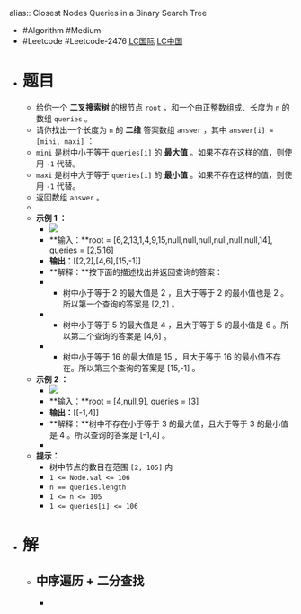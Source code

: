 alias:: Closest Nodes Queries in a Binary Search Tree

- #Algorithm #Medium
- #Leetcode #Leetcode-2476 [LC国际](https://leetcode.com/problems/closest-nodes-queries-in-a-binary-search-tree/) [LC中国](https://leetcode.cn/problems/closest-nodes-queries-in-a-binary-search-tree/)
- # 题目
	- 给你一个 **二叉搜索树** 的根节点 `root` ，和一个由正整数组成、长度为 `n` 的数组 `queries` 。
	- 请你找出一个长度为 `n` 的 **二维** 答案数组 `answer` ，其中 `answer[i] = [mini, maxi]` ：
	- `mini` 是树中小于等于 `queries[i]` 的 **最大值** 。如果不存在这样的值，则使用 `-1` 代替。
	- `maxi` 是树中大于等于 `queries[i]` 的 **最小值** 。如果不存在这样的值，则使用 `-1` 代替。
	- 返回数组 `answer` 。
	-
	- **示例 1 ：**
		- ![](https://assets.leetcode.com/uploads/2022/09/28/bstreeedrawioo.png)
		- **输入：**root = [6,2,13,1,4,9,15,null,null,null,null,null,null,14], queries = [2,5,16]
		- **输出：**[[2,2],[4,6],[15,-1]]
		- **解释：**按下面的描述找出并返回查询的答案：
		- - 树中小于等于 2 的最大值是 2 ，且大于等于 2 的最小值也是 2 。所以第一个查询的答案是 [2,2] 。
		- - 树中小于等于 5 的最大值是 4 ，且大于等于 5 的最小值是 6 。所以第二个查询的答案是 [4,6] 。
		- - 树中小于等于 16 的最大值是 15 ，且大于等于 16 的最小值不存在。所以第三个查询的答案是 [15,-1] 。
	- **示例 2 ：**
		- ![](https://assets.leetcode.com/uploads/2022/09/28/bstttreee.png)
		- **输入：**root = [4,null,9], queries = [3]
		- **输出：**[[-1,4]]
		- **解释：**树中不存在小于等于 3 的最大值，且大于等于 3 的最小值是 4 。所以查询的答案是 [-1,4] 。
		-
	- **提示：**
		- 树中节点的数目在范围 `[2, 105]` 内
		- `1 <= Node.val <= 106`
		- `n == queries.length`
		- `1 <= n <= 105`
		- `1 <= queries[i] <= 106`
- # 解
	- ## 中序遍历 + 二分查找
		-
